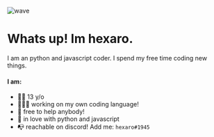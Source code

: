 ![wave](https://github-production-user-asset-6210df.s3.amazonaws.com/24524555/238178097-766d336d-b87d-44ba-807c-c51de2bc6b4d.gif)
# Whats up! Im hexaro. 

I am an python and javascript coder. I spend my free time coding new things.

#### I am:
- 😶‍🌫️ 13 y/o
- 🧑🏻‍💻 working on my own coding language!
- 🔴 free to help anybody!
- 💖 in love with python and javascript
- 📭 reachable on discord! Add me: ``hexaro#1945``


<!--START_SECTION:waka-->
<!--END_SECTION:waka-->

